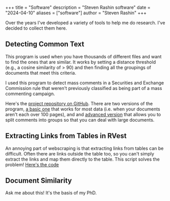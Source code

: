+++
title = "Software"
description = "Steven Rashin software"
date = "2024-04-10"
aliases = ["software"]
author = "Steven Rashin"
+++

Over the years I've developed a variety of tools to help me do research.  I've decided to collect them here.

## Detecting Common Text 

This program is used when you have thousands of different files and want to find the ones that are similar.  It works by setting a distance threshold (e.g., a cosine similarity of > 90) and then finding all the groupings of documents that meet this criteria.  

I used this program to detect mass comments in a Securities and Exchange Commission rule that weren't previously classified as being part of a mass commenting campaign.

Here's the [project repository on GitHub](https://github.com/sdr1/Detect-Mass-Comments/).  There are two versions of the program, [a basic one](https://github.com/sdr1/Detect-Mass-Comments/blob/master/detect%20mass%20comments.R) that works for most data (i.e. when your documents aren't each over 100 pages), and and [advanced version](https://github.com/sdr1/Detect-Mass-Comments/blob/master/mass_comments_advanced.R) that allows you to split comments into groups so that you can deal with large documents.

## Extracting Links from Tables in RVest 

An annoying part of webscraping is that extracting links from tables can be difficult.  Often there are links outside the table too, so you can't simply extract the links and map them directly to the table.  This script solves the problem!  [Here's the code](https://github.com/sdr1/Extract-Links-From-Table/blob/main/extract-table-links.R)

## Document Similarity 

Ask me about this!  It's the basis of my PhD. 

